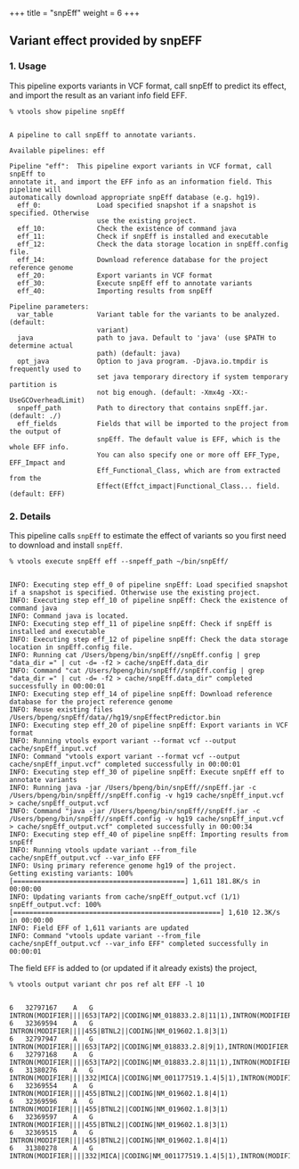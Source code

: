 

+++
title = "snpEff"
weight = 6
+++


## Variant effect provided by snpEFF 



### 1. Usage

This pipeline exports variants in VCF format, call snpEff to predict its effect, and import the result as an variant info field EFF. 



    % vtools show pipeline snpEff
    

    A pipeline to call snpEff to annotate variants.
    
    Available pipelines: eff
    
    Pipeline "eff":  This pipeline export variants in VCF format, call snpEff to
    annotate it, and import the EFF info as an information field. This pipeline will
    automatically download appropriate snpEff database (e.g. hg19).
      eff_0:              Load specified snapshot if a snapshot is specified. Otherwise
                          use the existing project.
      eff_10:             Check the existence of command java
      eff_11:             Check if snpEff is installed and executable
      eff_12:             Check the data storage location in snpEff.config file.
      eff_14:             Download reference database for the project reference genome
      eff_20:             Export variants in VCF format
      eff_30:             Execute snpEff eff to annotate variants
      eff_40:             Importing results from snpEff
    
    Pipeline parameters:
      var_table           Variant table for the variants to be analyzed. (default:
                          variant)
      java                path to java. Default to 'java' (use $PATH to determine actual
                          path) (default: java)
      opt_java            Option to java program. -Djava.io.tmpdir is frequently used to
                          set java temporary directory if system temporary partition is
                          not big enough. (default: -Xmx4g -XX:-UseGCOverheadLimit)
      snpeff_path         Path to directory that contains snpEff.jar. (default: ./)
      eff_fields          Fields that will be imported to the project from the output of
                          snpEff. The default value is EFF, which is the whole EFF info.
                          You can also specify one or more off EFF_Type, EFF_Impact and
                          Eff_Functional_Class, which are from extracted from the
                          Effect(Effct_impact|Functional_Class... field. (default: EFF)
    



### 2. Details

This pipeline calls `snpEff` to estimate the effect of variants so you first need to download and install `snpEff`. 



    % vtools execute snpEff eff --snpeff_path ~/bin/snpEff/
    

    INFO: Executing step eff_0 of pipeline snpEff: Load specified snapshot if a snapshot is specified. Otherwise use the existing project.
    INFO: Executing step eff_10 of pipeline snpEff: Check the existence of command java
    INFO: Command java is located.
    INFO: Executing step eff_11 of pipeline snpEff: Check if snpEff is installed and executable
    INFO: Executing step eff_12 of pipeline snpEff: Check the data storage location in snpEff.config file.
    INFO: Running cat /Users/bpeng/bin/snpEff//snpEff.config | grep "data_dir =" | cut -d= -f2 > cache/snpEff.data_dir
    INFO: Command "cat /Users/bpeng/bin/snpEff//snpEff.config | grep "data_dir =" | cut -d= -f2 > cache/snpEff.data_dir" completed successfully in 00:00:01
    INFO: Executing step eff_14 of pipeline snpEff: Download reference database for the project reference genome
    INFO: Reuse existing files /Users/bpeng/snpEff/data//hg19/snpEffectPredictor.bin
    INFO: Executing step eff_20 of pipeline snpEff: Export variants in VCF format
    INFO: Running vtools export variant --format vcf --output cache/snpEff_input.vcf
    INFO: Command "vtools export variant --format vcf --output cache/snpEff_input.vcf" completed successfully in 00:00:01
    INFO: Executing step eff_30 of pipeline snpEff: Execute snpEff eff to annotate variants
    INFO: Running java -jar /Users/bpeng/bin/snpEff//snpEff.jar -c /Users/bpeng/bin/snpEff//snpEff.config -v hg19 cache/snpEff_input.vcf > cache/snpEff_output.vcf
    INFO: Command "java -jar /Users/bpeng/bin/snpEff//snpEff.jar -c /Users/bpeng/bin/snpEff//snpEff.config -v hg19 cache/snpEff_input.vcf > cache/snpEff_output.vcf" completed successfully in 00:00:34
    INFO: Executing step eff_40 of pipeline snpEff: Importing results from snpEff
    INFO: Running vtools update variant --from_file cache/snpEff_output.vcf --var_info EFF
    INFO: Using primary reference genome hg19 of the project.
    Getting existing variants: 100% [===========================================] 1,611 181.8K/s in 00:00:00
    INFO: Updating variants from cache/snpEff_output.vcf (1/1)
    snpEff_output.vcf: 100% [====================================================] 1,610 12.3K/s in 00:00:00
    INFO: Field EFF of 1,611 variants are updated
    INFO: Command "vtools update variant --from_file cache/snpEff_output.vcf --var_info EFF" completed successfully in 00:00:01
    

The field `EFF` is added to (or updated if it already exists) the project, 



    % vtools output variant chr pos ref alt EFF -l 10
    

    6	32797167	A	G	INTRON(MODIFIER||||653|TAP2||CODING|NM_018833.2.8|11|1),INTRON(MODIFIER||||703|TAP2||CODING|NM_000544.3.8|11|1)
    6	32369594	A	G	INTRON(MODIFIER||||455|BTNL2||CODING|NM_019602.1.8|3|1)
    6	32797947	A	G	INTRON(MODIFIER||||653|TAP2||CODING|NM_018833.2.8|9|1),INTRON(MODIFIER||||703|TAP2||CODING|NM_000544.3.8|9|1)
    6	32797168	A	G	INTRON(MODIFIER||||653|TAP2||CODING|NM_018833.2.8|11|1),INTRON(MODIFIER||||703|TAP2||CODING|NM_000544.3.8|11|1)
    6	31380276	A	G	INTRON(MODIFIER||||332|MICA||CODING|NM_001177519.1.4|5|1),INTRON(MODIFIER||||383|MICA||CODING|NM_000247.1.5|6|1),INTRON(MODIFIER|||||MICA||CODING|NR_036523.1.5|5|1),INTRON(MODIFIER|||||MICA||CODING|NR_036524.1.4|5|1)
    6	32369554	A	G	INTRON(MODIFIER||||455|BTNL2||CODING|NM_019602.1.8|4|1)
    6	32369596	A	G	INTRON(MODIFIER||||455|BTNL2||CODING|NM_019602.1.8|3|1)
    6	32369597	A	G	INTRON(MODIFIER||||455|BTNL2||CODING|NM_019602.1.8|3|1)
    6	32369515	A	G	INTRON(MODIFIER||||455|BTNL2||CODING|NM_019602.1.8|4|1)
    6	31380278	A	G	INTRON(MODIFIER||||332|MICA||CODING|NM_001177519.1.4|5|1),INTRON(MODIFIER||||383|MICA||CODING|NM_000247.1.5|6|1),INTRON(MODIFIER|||||MICA||CODING|NR_036523.1.5|5|1),INTRON(MODIFIER|||||MICA||CODING|NR_036524.1.4|5|1)
